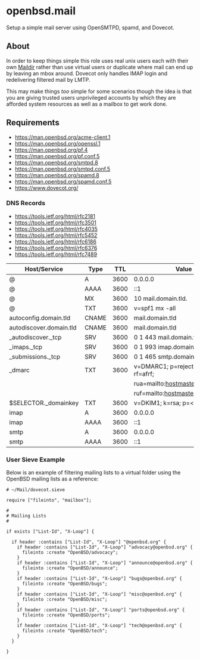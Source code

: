 # openbsd.mail

Setup a simple mail server using OpenSMTPD, spamd, and Dovecot.

## About

In order to keep things simple this role uses real unix users each with their
own [Maildir](https://en.wikipedia.org/wiki/Maildir) rather than use virtual
users or duplicate where mail can end up by leaving an mbox around. Dovecot
only handles IMAP login and redelivering filtered mail by LMTP.

This may make things _too_ simple for some scenarios though the idea is that
you are giving trusted users unprivileged accounts by which they are afforded
system resources as well as a mailbox to get work done.

## Requirements

- https://man.openbsd.org/acme-client.1
- https://man.openbsd.org/openssl.1
- https://man.openbsd.org/pf.4
- https://man.openbsd.org/pf.conf.5
- https://man.openbsd.org/smtpd.8
- https://man.openbsd.org/smtpd.conf.5
- https://man.openbsd.org/spamd.8
- https://man.openbsd.org/spamd.conf.5
- https://www.dovecot.org/

### DNS Records

- https://tools.ietf.org/html/rfc2181
- https://tools.ietf.org/html/rfc3501
- https://tools.ietf.org/html/rfc4035
- https://tools.ietf.org/html/rfc5452
- https://tools.ietf.org/html/rfc6186
- https://tools.ietf.org/html/rfc6376
- https://tools.ietf.org/html/rfc7489

| Host/Service            | Type  | TTL  | Value                                 |
| ----------------------- | ----- | ---- | ------------------------------------- |
| @                       | A     | 3600 | 0.0.0.0                               |
| @                       | AAAA  | 3600 | ::1                                   |
| @                       | MX    | 3600 | 10 mail.domain.tld.                   |
| @                       | TXT   | 3600 | v=spf1 mx -all                        |
| autoconfig.domain.tld   | CNAME | 3600 | mail.domain.tld                       |
| autodiscover.domain.tld | CNAME | 3600 | mail.domain.tld                       |
| \_autodiscover.\_tcp    | SRV   | 3600 | 0 1 443 mail.domain.tld.              |
| \_imaps.\_tcp           | SRV   | 3600 | 0 1 993 imap.domain.tld.              |
| \_submissions.\_tcp     | SRV   | 3600 | 0 1 465 smtp.domain.tld.              |
| \_dmarc                 | TXT   | 3600 | v=DMARC1; p=reject; pct=100; rf=afrf; |
|                         |       |      | rua=mailto:hostmaster@domain.tld;     |
|                         |       |      | ruf=mailto:hostmaster@domain.tld      |
| $SELECTOR.\_domainkey   | TXT   | 3600 | v=DKIM1; k=rsa; p=<2048 key>          |
| imap                    | A     | 3600 | 0.0.0.0                               |
| imap                    | AAAA  | 3600 | ::1                                   |
| smtp                    | A     | 3600 | 0.0.0.0                               |
| smtp                    | AAAA  | 3600 | ::1                                   |

### User Sieve Example

Below is an example of filtering mailing lists to a virtual folder using the
OpenBSD mailing lists as a reference:

```sieve
# ~/Mail/dovecot.sieve

require ["fileinto", "mailbox"];

#
# Mailing Lists
#

if exists ["List-Id", "X-Loop"] {

  if header :contains ["List-Id", "X-Loop"] "@openbsd.org" {
    if header :contains ["List-Id", "X-Loop"] "advocacy@openbsd.org" {
      fileinto :create "OpenBSD/advocacy";
    }
    if header :contains ["List-Id", "X-Loop"] "announce@openbsd.org" {
      fileinto :create "OpenBSD/announce";
    }
    if header :contains ["List-Id", "X-Loop"] "bugs@openbsd.org" {
      fileinto :create "OpenBSD/bugs";
    }
    if header :contains ["List-Id", "X-Loop"] "misc@openbsd.org" {
      fileinto :create "OpenBSD/misc";
    }
    if header :contains ["List-Id", "X-Loop"] "ports@openbsd.org" {
      fileinto :create "OpenBSD/ports";
    }
    if header :contains ["List-Id", "X-Loop"] "tech@openbsd.org" {
      fileinto :create "OpenBSD/tech";
    }
  }

}
```
